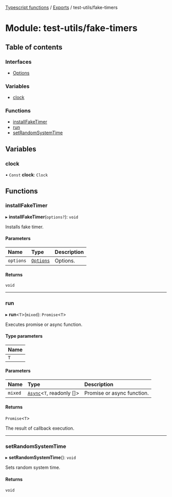 [Typescript functions](../index.md) / [Exports](../modules.md) / test-utils/fake-timers

# Module: test-utils/fake-timers

## Table of contents

### Interfaces

- [Options](../interfaces/test_utils_fake_timers.Options.md)

### Variables

- [clock](test_utils_fake_timers.md#clock)

### Functions

- [installFakeTimer](test_utils_fake_timers.md#installfaketimer)
- [run](test_utils_fake_timers.md#run)
- [setRandomSystemTime](test_utils_fake_timers.md#setrandomsystemtime)

## Variables

### clock

• `Const` **clock**: `Clock`

## Functions

### installFakeTimer

▸ **installFakeTimer**(`options?`): `void`

Installs fake timer.

#### Parameters

| Name | Type | Description |
| :------ | :------ | :------ |
| `options` | [`Options`](../interfaces/test_utils_fake_timers.Options.md) | Options. |

#### Returns

`void`

___

### run

▸ **run**<`T`\>(`mixed`): `Promise`<`T`\>

Executes promise or async function.

#### Type parameters

| Name |
| :------ |
| `T` |

#### Parameters

| Name | Type | Description |
| :------ | :------ | :------ |
| `mixed` | [`Async`](../interfaces/types_function.Async.md)<`T`, readonly []\> | Promise or async function. |

#### Returns

`Promise`<`T`\>

The result of callback execution.

___

### setRandomSystemTime

▸ **setRandomSystemTime**(): `void`

Sets random system time.

#### Returns

`void`
